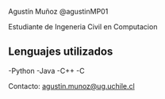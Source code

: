 Agustín Muñoz @agustinMP01

Estudiante de Ingeneria Civil en Computacion 

## Lenguajes utilizados
-Python
-Java
-C++
-C

Contacto: agustin.munoz@ug.uchile.cl
